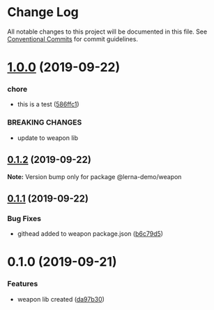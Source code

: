 # Change Log

All notable changes to this project will be documented in this file.
See [Conventional Commits](https://conventionalcommits.org) for commit guidelines.

# [1.0.0](https://github.com/KwakesProject/lerna-nx-demo/compare/@lerna-demo/weapon@0.1.2...@lerna-demo/weapon@1.0.0) (2019-09-22)


### chore

* this is a test ([586ffc1](https://github.com/KwakesProject/lerna-nx-demo/commit/586ffc1))


### BREAKING CHANGES

* update to weapon lib





## [0.1.2](https://github.com/KwakesProject/lerna-nx-demo/compare/@lerna-demo/weapon@0.1.1...@lerna-demo/weapon@0.1.2) (2019-09-22)

**Note:** Version bump only for package @lerna-demo/weapon





## [0.1.1](https://github.com/KwakesProject/lerna-nx-demo/compare/@lerna-demo/weapon@0.1.0...@lerna-demo/weapon@0.1.1) (2019-09-22)


### Bug Fixes

* githead added to weapon package.json ([b6c79d5](https://github.com/KwakesProject/lerna-nx-demo/commit/b6c79d5))





# 0.1.0 (2019-09-21)


### Features

* weapon lib created ([da97b30](https://github.com/KwakesProject/lerna-nx-demo/commit/da97b30))
